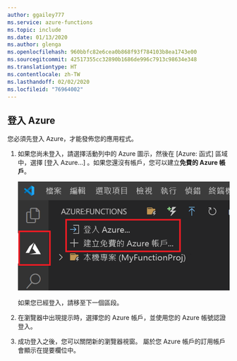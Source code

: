 ```yaml
---
author: ggailey777
ms.service: azure-functions
ms.topic: include
ms.date: 01/13/2020
ms.author: glenga
ms.openlocfilehash: 960bbfc82e6cea0b868f93f784103b8ea1743e00
ms.sourcegitcommit: 42517355cc32890b1686de996c7913c98634e348
ms.translationtype: HT
ms.contentlocale: zh-TW
ms.lasthandoff: 02/02/2020
ms.locfileid: "76964002"
---
```

## <a name="sign-in-to-azure"></a>登入 Azure

您必須先登入 Azure，才能發佈您的應用程式。 

1. 如果您尚未登入，請選擇活動列中的 Azure 圖示，然後在 [Azure:  函式] 區域中，選擇 [登入 Azure...]  。如果您還沒有帳戶，您可以建立**免費的 Azure 帳戶**。 

    ![瀏覽器中的函式 localhost 回應](./media/functions-sign-in-vs-code/functions-sign-into-azure.png)

    如果您已經登入，請移至下一個區段。

1. 在瀏覽器中出現提示時，選擇您的 Azure 帳戶，並使用您的 Azure 帳號認證登入。 

1. 成功登入之後，您可以關閉新的瀏覽器視窗。 屬於您 Azure 帳戶的訂用帳戶會顯示在提要欄位中。
